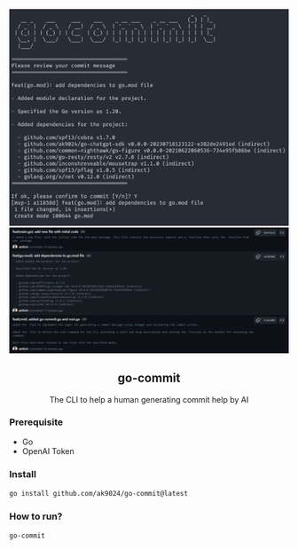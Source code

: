 <div align="center">
    <img src="./assets/terminal.png" />
    <img src="./assets/preview-in-pr.png" />
    <h2>go-commit</h2>
    <p>The CLI to help a human generating commit help by AI</p>
</div>

### Prerequisite

- Go
- OpenAI Token

### Install

```bash
go install github.com/ak9024/go-commit@latest
```

### How to run?

```bash
go-commit
```
